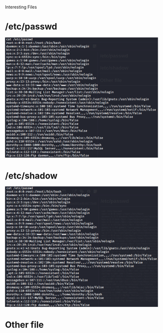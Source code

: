 Interesting Files

# /etc/passwd
![56e617b3d7ee3fdda042454c9f044fe1.png](../../../_resources/e58ccf445db946e895a464677b40de54.png)

# /etc/shadow
![d0d1e425145bc45c1405978494437e10.png](../../../_resources/d765e3e7c9b742d492b3338f8c0c8e34.png)

# Other file